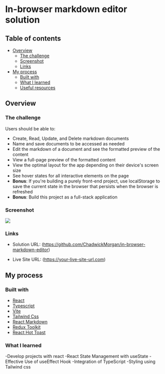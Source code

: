 # In-browser markdown editor solution

## Table of contents

- [Overview](#overview)
  - [The challenge](#the-challenge)
  - [Screenshot](#screenshot)
  - [Links](#links)
- [My process](#my-process)
  - [Built with](#built-with)
  - [What I learned](#what-i-learned)
  - [Useful resources](#useful-resources)

## Overview

### The challenge

Users should be able to:

- Create, Read, Update, and Delete markdown documents
- Name and save documents to be accessed as needed
- Edit the markdown of a document and see the formatted preview of the content
- View a full-page preview of the formatted content
- View the optimal layout for the app depending on their device's screen size
- See hover states for all interactive elements on the page
- **Bonus**: If you're building a purely front-end project, use localStorage to save the current state in the browser that persists when the browser is refreshed
- **Bonus**: Build this project as a full-stack application

### Screenshot

![](../in-browser-markdown-editor/starter-code/Screenshot%202024-07-18%20233925.png)

### Links

- Solution URL: (https://github.com/ChadwickMorgan/in-browser-markdown-editor)

- Live Site URL: (https://your-live-site-url.com)

## My process

### Built with

- [React](https://reactjs.org/)
- [Typescript](https://www.typescriptlang.org/)
- [Vite](https://vitejs.dev/)
- [Tailwind Css](https://tailwindcss.com/)
- [React Markdown](https://styled-components.com/)
- [Redux Toolkit](https://redux-toolkit.js.org/)
- [React Hot Toast](https://react-hot-toast.com/)

### What I learned

-Develop projects with react
-React State Management with useState
-Effective Use of useEffect Hook
-Integration of TypeScript
-Styling using Tailwind css
